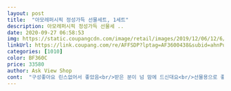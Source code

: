 ```yaml
---
layout: post 
title:  "아모레퍼시픽 정성가득 선물세트, 1세트" 
description: 아모레퍼시픽 정성가득 선물세 ..
date: 2020-09-27 06:58:53 
img: https://static.coupangcdn.com/image/retail/images/2019/12/06/12/6/4f4dbf57-90f2-410b-ad4d-67bcdfdf1088.jpg 
linkUrl: https://link.coupang.com/re/AFFSDP?lptag=AF3600438&subid=ahnPublicAsk&pageKey=1066716782&itemId=2013644389&vendorItemId=70013438621&traceid=V0-113-729d24fd8fe1dd94 
categories: [1010] 
color: BF360C 
price: 33580 
author: Ask View Shop 
cont:  "구성좋아요 린스없어서 좋았음<br/>받은 분이 넘 맘에 드신대요<br/>선물용으로 좋습니다<br/>" 
---
```

